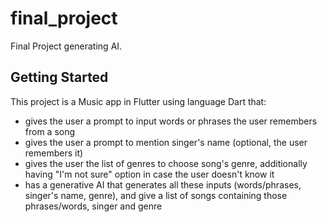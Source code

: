 # final_project

Final Project generating AI.

## Getting Started

This project is a Music app in Flutter using language Dart that:
- gives the user a prompt to input words or phrases the user remembers from a song
- gives the user a prompt to mention singer's name (optional, the user remembers it)
- gives the user the list of genres to choose song's genre, additionally having "I'm not sure" option in case the user doesn't know it
- has a generative AI that generates all these inputs (words/phrases, singer's name, genre), and give a list of songs containing those phrases/words, singer and genre
